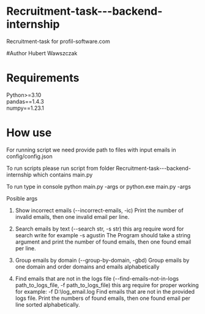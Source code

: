 # Recruitment-task---backend-internship
Recruitment-task for profil-software.com

#Author Hubert Wawszczak

# Requirements
Python>=3.10  
pandas==1.4.3  
numpy==1.23.1  

# How use

For running script we need provide path to files with input emails in config/config.json

To run scripts please run script from folder Recruitment-task---backend-internship which contains main.py

To run type in console python main.py -args or python.exe main.py -args

Posible args 

1. Show incorrect emails (--incorrect-emails, -ic)
Print the number of invalid emails, then one invalid email per line.

2. Search emails by text (--search str, -s str) this arg require word for search write for example -s agustin
The Program should take a string argument and print the number of found emails, then one found email per line.

3. Group emails by domain (--group-by-domain, -gbd) 
Group emails by one domain and order domains and emails alphabetically

4. Find emails that are not in the logs file (--find-emails-not-in-logs path_to_logs_file, -f path_to_logs_file) this arg require for proper working for example: -f D:\log_email.log
Find emails that are not in the provided logs file. Print the numbers of found emails, then one found email per line sorted alphabetically.

